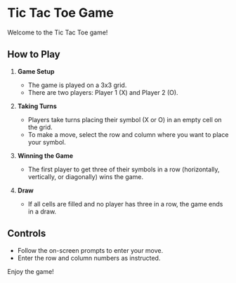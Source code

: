 # Tic Tac Toe Game

Welcome to the Tic Tac Toe game!

## How to Play

1. **Game Setup**
   - The game is played on a 3x3 grid.
   - There are two players: Player 1 (X) and Player 2 (O).

2. **Taking Turns**
   - Players take turns placing their symbol (X or O) in an empty cell on the grid.
   - To make a move, select the row and column where you want to place your symbol.

3. **Winning the Game**
   - The first player to get three of their symbols in a row (horizontally, vertically, or diagonally) wins the game.

4. **Draw**
   - If all cells are filled and no player has three in a row, the game ends in a draw.

## Controls

- Follow the on-screen prompts to enter your move.
- Enter the row and column numbers as instructed.

Enjoy the game!
